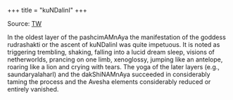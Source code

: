 +++
title = "kuNDalinI"
+++

Source: [TW](https://twitter.com/blog_supplement/status/1727589535125483948)

In the oldest layer of the pashcimAMnAya the manifestation of the goddess rudrashakti or the ascent of kuNDalinI was quite impetuous. It is noted as triggering trembling, shaking, falling into a lucid dream sleep, visions of netherworlds, prancing on one limb, xenoglossy, jumping like an antelope, roaring like a lion and crying with tears. The yoga of the later layers (e.g., saundaryalaharI) and the dakShiNAMnAya succeeded in considerably taming the process and the Avesha elements considerably reduced or entirely vanished.
